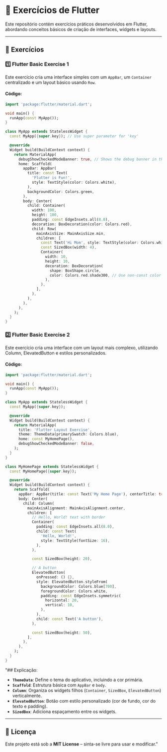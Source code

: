 # 📌 Exercícios de Flutter

Este repositório contém exercícios práticos desenvolvidos em Flutter, abordando conceitos básicos de criação de interfaces, widgets e layouts.

---

## 🚀 Exercícios

### 1️⃣ **Flutter Basic Exercise 1**
Este exercício cria uma interface simples com um `AppBar`, um `Container` centralizado e um layout básico usando `Row`.

#### Código:
```dart
import 'package:flutter/material.dart';

void main() {
  runApp(const MyApp());
}

class MyApp extends StatelessWidget {
  const MyApp({super.key}); // Use super parameter for 'key'

  @override
  Widget build(BuildContext context) {
    return MaterialApp(
      debugShowCheckedModeBanner: true, // Shows the debug banner in the corner
      home: Scaffold(
        appBar: AppBar(
          title: const Text(
            'Flutter is Fun!',
            style: TextStyle(color: Colors.white),
          ),
          backgroundColor: Colors.green,
        ),
        body: Center(
          child: Container(
            width: 100,
            height: 100,
            padding: const EdgeInsets.all(8.0),
            decoration: BoxDecoration(color: Colors.red),
            child: Row(
              mainAxisSize: MainAxisSize.min,
              children: [
                const Text('Hi Mom', style: TextStyle(color: Colors.white)),
                const SizedBox(width: 4),
                Container(
                  width: 10,
                  height: 10,
                  decoration: BoxDecoration(
                    shape: BoxShape.circle,
                    color: Colors.red.shade300, // Use non-const color
                  ),
                ),
              ],
            ),
          ),
        ),
      ),
    );
  }
}
```

### 2️⃣ **Flutter Basic Exercise 2**
Este exercício cria uma interface com um layout mais complexo, utilizando Column, ElevatedButton e estilos personalizados.

#### Código:
```dart
import 'package:flutter/material.dart';

void main() {
  runApp(const MyApp());
}

class MyApp extends StatelessWidget {
  const MyApp({super.key});

  @override
  Widget build(BuildContext context) {
    return MaterialApp(
      title: 'Flutter Layout Exercise',
      theme: ThemeData(primarySwatch: Colors.blue),
      home: const MyHomePage(),
      debugShowCheckedModeBanner: false,
    );
  }
}

class MyHomePage extends StatelessWidget {
  const MyHomePage({super.key});

  @override
  Widget build(BuildContext context) {
    return Scaffold(
      appBar: AppBar(title: const Text('My Home Page'), centerTitle: true),
      body: Center(
        child: Column(
          mainAxisAlignment: MainAxisAlignment.center,
          children: [
            // Hello, World! text with border
            Container(
              padding: const EdgeInsets.all(8.0),
              child: const Text(
                'Hello, World!',
                style: TextStyle(fontSize: 16),
              ),
            ),

            const SizedBox(height: 20),

            // A button
            ElevatedButton(
              onPressed: () {},
              style: ElevatedButton.styleFrom(
                backgroundColor: Colors.blue[700],
                foregroundColor: Colors.white,
                padding: const EdgeInsets.symmetric(
                  horizontal: 20,
                  vertical: 10,
                ),
              ),
              child: const Text('A button'),
            ),

            const SizedBox(height: 50),
          ],
        ),
      ),
    );
  }
}
```
"## Explicação:

- **`ThemeData`**: Define o tema do aplicativo, incluindo a cor primária.
- **`Scaffold`**: Estrutura básica com `AppBar` e `body`.
- **`Column`**: Organiza os widgets filhos (`Container`, `SizedBox`, `ElevatedButton`) verticalmente.
- **`ElevatedButton`**: Botão com estilo personalizado (cor de fundo, cor do texto e padding).
- **`SizedBox`**: Adiciona espaçamento entre os widgets.

---

## 📄 Licença

Este projeto está sob a **MIT License** – sinta-se livre para usar e modificar."

